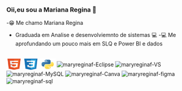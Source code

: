 ### Oii,eu sou a  Mariana Regina 👋

-😁 Me chamo Mariana Regina
- Graduada em Analise e desenvolviemnto de sistemas 💻
-💻  Me aprofundando um pouco mais  em SLQ e Power BI e dados 



<div style="display: inline_block"><br>

  <img align="center" alt="maryreginaf-HTML" height="30" width="40" src="https://raw.githubusercontent.com/devicons/devicon/master/icons/html5/html5-original.svg">
  <img align="center" alt="maryreginaf-CSS" height="30" width="40" src="https://raw.githubusercontent.com/devicons/devicon/master/icons/css3/css3-original.svg">
  <img align="center" alt="maryreginaf-Python" height="30" width="40" src="https://raw.githubusercontent.com/devicons/devicon/master/icons/python/python-original.svg">
  <img align="center" alt="maryreginaf-Eclipse" height="30" width="40" src="https://cdn.jsdelivr.net/gh/devicons/devicon@latest/icons/eclipse/eclipse-original.svg" />
  <img align="center" alt="maryreginaf-VS" height="30" width="40"src="https://cdn.jsdelivr.net/gh/devicons/devicon@latest/icons/vscode/vscode-original.svg" />       
 <img align="center" alt="maryreginaf-MySQL" height="30" width="40" src="https://cdn.jsdelivr.net/gh/devicons/devicon@latest/icons/mysql/mysql-original-wordmark.svg" />
  <img align="center" alt="maryreginaf-Canva" height="30" width="40"src="https://cdn.jsdelivr.net/gh/devicons/devicon@latest/icons/canva/canva-original.svg" />
    <img align="center" alt="maryreginaf-figma" height="30" width="40"src="https://cdn.jsdelivr.net/gh/devicons/devicon@latest/icons/figma/figma-original.svg" />
       <img   file:///C:/Users/marif/Downloads/sql-server_17525062.svg />
  <img align="center" alt="maryreginaf-sql" height="30" width="40"src="https://cdn.jsdelivr.net/gh/devicons/devicon@latest/icons/slq/sql-original.svg" />
    
                        
</div>

